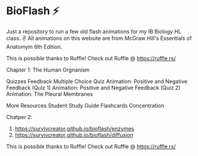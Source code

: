 # BioFlash ⚡
Just a repository to run a few old flash animations for my IB Biology HL class. ✌️
All animations on this website are from McGraw Hill's Essentials of Anatomym 6th Edition.

This is possible thanks to Ruffle! Check out Ruffle @ https://ruffle.rs/

Chapter 1: The Human Orgnanism

Quizzes
Feedback Multiple Choice Quiz
Animation: Positive and Negative Feedback (Quiz 1)
Animation: Positive and Negative Feedback (Quiz 2)
Animation: The Pleural Membranes

More Resources
Student Study Guide
Flashcards
Concentration

Chatper 2:
1. https://survivcreator.github.io/bioflash/enzymes
2. https://survivcreator.github.io/bioflash/diffusion

This is possible thanks to Ruffle! Check out Ruffle @ https://ruffle.rs/
